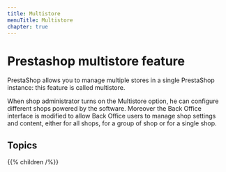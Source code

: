 ```yaml
---
title: Multistore
menuTitle: Multistore
chapter: true
---
```


# Prestashop multistore feature

PrestaShop allows you to manage multiple stores in a single PrestaShop instance: this feature is called multistore.

When shop administrator turns on the Multistore option, he can configure different shops powered by the software.
Moreover the Back Office interface is modified to allow Back Office users to manage shop settings and content, either for all shops, for a group of shop or for a single shop.

## Topics

{{% children /%}}
